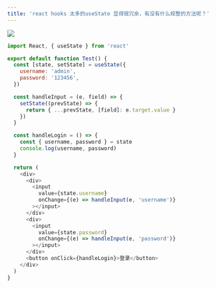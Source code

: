 ```yaml
---
title: 'react hooks 太多的useState 显得很冗余，有没有什么规整的方法呢？'
---   
```

 

![](https://img-blog.csdnimg.cn/20210610182741856.png?x-oss-processimage/watermark,type_ZmFuZ3poZW5naGVpdGk,shadow_10,text_aHR0cHM6Ly9ibG9nLmNzZG4ubmV0L3h1dG9uZ2Jhbw,size_16,color_FFFFFF,t_70)

```javascript
import React, { useState } from 'react'

export default function Test() {
  const [state, setState] = useState({
    username: 'admin',
    password: '123456',
  })

  const handleInput = (e, field) => {
    setState((prevState) => {
      return { ...prevState, [field]: e.target.value }
    })
  }

  const handleLogin = () => {
    const { username, password } = state
    console.log(username, password)
  }

  return (
    <div>
      <div>
        <input
          value={state.username}
          onChange={(e) => handleInput(e, 'username')}
        ></input>
      </div>
      <div>
        <input
          value={state.password}
          onChange={(e) => handleInput(e, 'password')}
        ></input>
      </div>
      <button onClick={handleLogin}>登录</button>
    </div>
  )
}
```